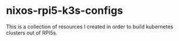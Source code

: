 # nixos-rpi5-k3s-configs
This is a collection of resources I created in order to build kubernetes clusters out of RPI5s.
